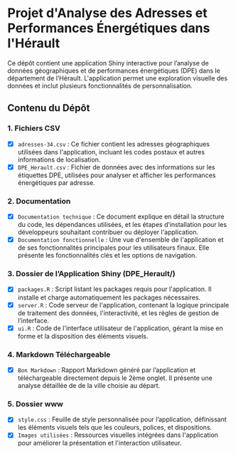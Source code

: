 # Projet d'Analyse des Adresses et Performances Énergétiques dans l'Hérault
Ce dépôt contient une application Shiny interactive pour l’analyse de données géographiques et de performances énergétiques (DPE) dans le département de l’Hérault. L'application permet une exploration visuelle des données et inclut plusieurs fonctionnalités de personnalisation.

## Contenu du Dépôt
### 1. Fichiers CSV
- [x] `adresses-34.csv` : Ce fichier contient les adresses géographiques utilisées dans l'application, incluant les codes postaux et autres informations de localisation.
- [x] `DPE_Herault.csv` : Fichier de données avec des informations sur les étiquettes DPE, utilisées pour analyser et afficher les performances énergétiques par adresse.
### 2. Documentation
- [x] `Documentation technique` : Ce document explique en détail la structure du code, les dépendances utilisées, et les étapes d’installation pour les développeurs souhaitant contribuer ou déployer l'application.
- [x] `Documentation fonctionnelle` : Une vue d'ensemble de l'application et de ses fonctionnalités principales pour les utilisateurs finaux. Elle présente les fonctionnalités clés et les options de navigation.
### 3. Dossier de l’Application Shiny (DPE_Herault/)
- [x] `packages.R` : Script listant les packages requis pour l'application. Il installe et charge automatiquement les packages nécessaires.
- [x] `server.R` : Code serveur de l'application, contenant la logique principale de traitement des données, l'interactivité, et les règles de gestion de l’interface.
- [x] `ui.R` : Code de l'interface utilisateur de l'application, gérant la mise en forme et la disposition des éléments visuels.
### 4. Markdown Téléchargeable
- [x] `Bon Markdown` : Rapport Markdown généré par l’application et téléchargeable directement depuis le 2ème onglet. Il présente une analyse détaillée de de la ville choisie  au départ.
### 5. Dossier www
- [x] `style.css` : Feuille de style personnalisée pour l’application, définissant les éléments visuels tels que les couleurs, polices, et dispositions.
- [x] `Images utilisées` : Ressources visuelles intégrées dans l'application pour améliorer la présentation et l'interaction utilisateur.
